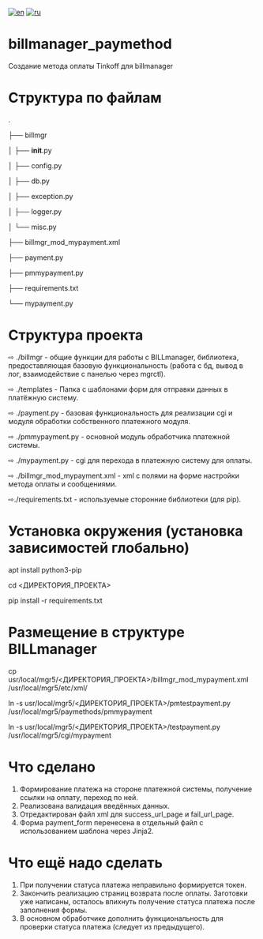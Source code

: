 [![en](https://img.shields.io/badge/lang-en-red.svg)](https://github.com/dogee4803/billmanager_paymethod/blob/main/README.en.md)
[![ru](https://img.shields.io/badge/lang-ru-blue.svg)](https://github.com/dogee4803/billmanager_paymethod/blob/main/README.md)

# billmanager_paymethod
Создание метода оплаты Tinkoff для billmanager 


# Структура по файлам
.

├── billmgr

│   ├── __init__.py

│   ├── config.py

│   ├── db.py

│   ├── exception.py

│   ├── logger.py

│   └── misc.py

├── billmgr_mod_mypayment.xml

├── payment.py

├── pmmypayment.py

├── requirements.txt

└── mypayment.py


# Структура проекта
⇨ ./billmgr - общие функции для работы с BILLmanager, библиотека, предоставляющая базовую функциональность (работа с бд, вывод в лог, взаимодействие с панелью через mgrctl).

⇨ ./templates - Папка с шаблонами форм для отправки данных в платёжную систему.

⇨ ./payment.py - базовая функциональность для реализации cgi и модуля обработки собственного платежного модуля.

⇨ ./pmmypayment.py - основной модуль обработчика платежной системы.

⇨ ./mypayment.py - cgi для перехода в платежную систему для оплаты.

⇨ ./billmgr_mod_mypayment.xml - xml с полями на форме настройки метода оплаты и сообщениями.

⇨./requirements.txt - используемые сторонние библиотеки (для pip).


# Установка окружения (установка зависимостей глобально)
apt install python3-pip

cd <ДИРЕКТОРИЯ_ПРОЕКТА>

pip install -r requirements.txt


# Размещение в структуре BILLmanager
cp usr/local/mgr5/<ДИРЕКТОРИЯ_ПРОЕКТА>/billmgr_mod_mypayment.xml /usr/local/mgr5/etc/xml/

ln -s usr/local/mgr5/<ДИРЕКТОРИЯ_ПРОЕКТА>/pmtestpayment.py /usr/local/mgr5/paymethods/pmmypayment

ln -s usr/local/mgr5/<ДИРЕКТОРИЯ_ПРОЕКТА>/testpayment.py /usr/local/mgr5/cgi/mypayment


# Что сделано
1) Формирование платежа на стороне платежной системы, получение ссылки на оплату, переход по ней.
2) Реализована валидация введённых данных.
3) Отредактирован файл xml для success_url_page и fail_url_page.
4) Форма payment_form перенесена в отдельный файл с использованием шаблона через Jinja2.


# Что ещё надо сделать
1) При получении статуса платежа неправильно формируется токен.
2) Закончить реализацию страниц возврата после оплаты. Заготовки уже написаны, осталось впихнуть получение статуса платежа после заполнения формы.
3) В основном обработчике дополнить функциональность для проверки статуса платежа (следует из предыдущего).